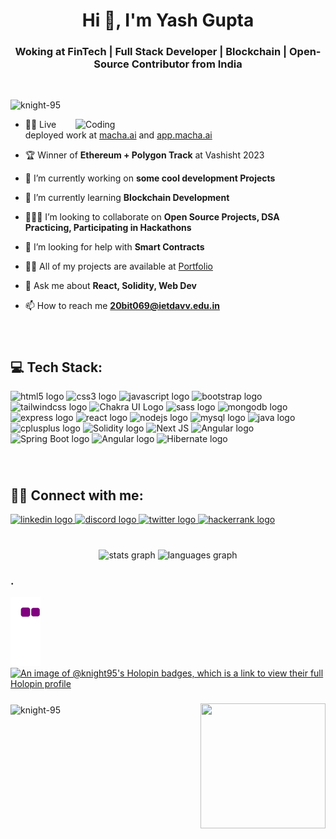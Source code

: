 <h1 align="center">Hi 👋, I'm Yash Gupta</h1>
<h3 align="center">Woking at FinTech | Full Stack Developer | Blockchain | Open-Source Contributor from India</h3>

<br>
<p align="left"> <img src="https://komarev.com/ghpvc/?username=knight-95&label=Profile%20views&color=0e75b6&style=flat" alt="knight-95" /> </p>
<img align="right" alt="Coding" width="400" src="https://utkuhalis.com.tr/img/cover/home-right.gif">

- 👨‍💻  Live deployed work at <a href="https://macha.ai/" target="_blank">macha.ai</a> and <a href="https://app.macha.ai/" target="_blank">app.macha.ai</a>
- 🏆  Winner of **Ethereum + Polygon Track** at Vashisht 2023
- 🔭  I’m currently working on **some cool development Projects**

- 🌱  I’m currently learning **Blockchain Development**

- 🙋🏻‍♂️  I’m looking to collaborate on **Open Source Projects, DSA Practicing, Participating in Hackathons**

- 🤝  I’m looking for help with **Smart Contracts**

- 👨‍💻  All of my projects are available at <a href="https://yashugupta.netlify.app/" target="_blank">Portfolio</a>
<!-- - 👨‍💻  All of my projects are available at [https://raw-portfolio.netlify.app/](https://raw-portfolio.netlify.app/) -->

- 💬  Ask me about **React, Solidity, Web Dev**

- 📫  How to reach me **20bit069@ietdavv.edu.in**



###
<br>
<h2 align="left">💻 Tech Stack:</h2>

<div align="left">
  <img src="https://cdn.jsdelivr.net/gh/devicons/devicon/icons/html5/html5-original.svg" height="50" width="62" alt="html5 logo"  />
  <img src="https://cdn.jsdelivr.net/gh/devicons/devicon/icons/css3/css3-original.svg" height="50" width="62" alt="css3 logo"  />
  <img src="https://cdn.jsdelivr.net/gh/devicons/devicon/icons/javascript/javascript-original.svg" height="50" width="62" alt="javascript logo"  />
  <img src="https://cdn.jsdelivr.net/gh/devicons/devicon/icons/bootstrap/bootstrap-original.svg" height="50" width="62" alt="bootstrap logo"  />
  <img src="https://static-00.iconduck.com/assets.00/tailwind-css-icon-512x307-1v56l8ed.png" height="50" width="62" alt="tailwindcss logo"  />
  <img src="https://www.coffeeclass.io/logos/chakra-ui.png" height="50" width="52" alt="Chakra UI Logo"/>
  <img src="https://upload.wikimedia.org/wikipedia/commons/thumb/9/96/Sass_Logo_Color.svg/1280px-Sass_Logo_Color.svg.png" height="50" width="62" alt="sass logo"  />
  <img src="https://cdn.jsdelivr.net/gh/devicons/devicon/icons/mongodb/mongodb-original.svg" height="50" width="62" alt="mongodb logo"  />
  <img src="https://cdn.jsdelivr.net/gh/devicons/devicon/icons/express/express-original.svg" height="50" width="62" alt="express logo"  />
  <img src="https://cdn.jsdelivr.net/gh/devicons/devicon/icons/react/react-original.svg" height="50" width="62" alt="react logo"  />
  <img src="https://cdn.jsdelivr.net/gh/devicons/devicon/icons/nodejs/nodejs-original.svg" height="50" width="62" alt="nodejs logo"  />
  <img src="https://cdn.jsdelivr.net/gh/devicons/devicon/icons/mysql/mysql-original.svg" height="50" width="62" alt="mysql logo"  />
  <img src="https://cdn.jsdelivr.net/gh/devicons/devicon/icons/java/java-original.svg" height="50" width="62" alt="java logo"  />
  <img src="https://cdn.jsdelivr.net/gh/devicons/devicon/icons/cplusplus/cplusplus-original.svg" height="50" width="62" alt="cplusplus logo"  />
  <img src="https://www.logosvgpng.com/wp-content/uploads/2018/10/solidity-logo-vector.png" height="50" width="72" alt="Solidity logo"  />
  <img src="https://static-00.iconduck.com/assets.00/next-js-icon-512x512-zuauazrk.png" height="50" width="60" alt="Next JS"/>
  <img src="https://static-00.iconduck.com/assets.00/file-type-angular-icon-1907x2048-tobdkjt1.png" height="50" width="62" alt="Angular logo"  />
  <img src="https://vscjava.gallerycdn.vsassets.io/extensions/vscjava/vscode-spring-boot-dashboard/0.13.2023072200/1689984300042/Microsoft.VisualStudio.Services.Icons.Default" height="55" width="62" alt="Spring Boot logo"  />
  <img src="https://cdn.worldvectorlogo.com/logos/spring-3.svg" height="50" width="62" alt="Angular logo"  />
   <img src="https://static-00.iconduck.com/assets.00/hibernate-icon-1965x2048-cl94vxbt.png" height="50" width="62" alt="Hibernate logo"  />
</div>

###
<br>
<h2 align="left">🤳🏻 Connect with me:</h2>
<div align="left">
  
  <a href="https://www.linkedin.com/in/knight95" target="_blank">
    <img src="https://img.shields.io/static/v1?message=LinkedIn&logo=linkedin&label=&color=0077B5&logoColor=white&labelColor=&style=for-the-badge" height="35" alt="linkedin logo"  />
  </a>
  
  <a href="https://discord.gg/khgC7HS3Kj" target="_blank">
    <img src="https://img.shields.io/static/v1?message=Discord&logo=discord&label=&color=7289DA&logoColor=white&labelColor=&style=for-the-badge" height="35" alt="discord logo"  />
  </a>
  
  <a href="https://www.twitter.com/flyingmaroon" target="_blank">
    <img src="https://img.shields.io/static/v1?message=Twitter&logo=twitter&label=&color=1DA1F2&logoColor=white&labelColor=&style=for-the-badge" height="35" alt="twitter logo"  />
  </a>
  
  <a href="https://www.hackerrank.com/yashgupta13_in?hr_r=1" target="_blank">
    <img src="https://img.shields.io/static/v1?message=HackerRank&logo=hackerrank&label=&color=2EC866&logoColor=white&labelColor=&style=for-the-badge" height="35" alt="hackerrank logo"  />
  </a>
  
</div>

###

<br>
<div align="center">
  <img src="https://github-readme-stats.vercel.app/api?hide_title=false&hide_rank=false&show_icons=true&include_all_commits=true&count_private=true&disable_animations=false&theme=dracula&locale=en&hide_border=false&username=knight-95" height="150" alt="stats graph"  />
  <img src="https://github-readme-stats.vercel.app/api/top-langs?locale=en&hide_title=false&layout=compact&card_width=320&langs_count=5&theme=dracula&hide_border=false&username=knight-95" height="150" alt="languages graph"  />
</div>

### .


![snake gif](https://github.com/knight-95/knight-95/blob/output/github-contribution-grid-snake.gif)
[![An image of @knight95's Holopin badges, which is a link to view their full Holopin profile](https://holopin.me/knight95)](https://holopin.io/@knight95)



###

<!-- <img align="right" height="200" width="200" src="https://github.com/knight-95/knight-95/blob/main/KnightForever.gif"  /> -->
<img align="right" height="200" width="200" src="https://giphy.com/gifs/gun-army-warrior-bU9vf2XWgh7H4fR06D"  />

<img align="center" src="https://github-readme-streak-stats.herokuapp.com/?user=knight-95&" alt="knight-95" />

###
